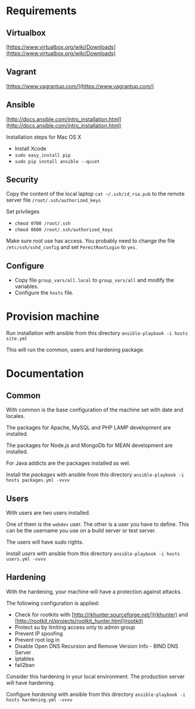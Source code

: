 

# Requirements

## Virtualbox
[https://www.virtualbox.org/wiki/Downloads](https://www.virtualbox.org/wiki/Downloads)

## Vagrant
[https://www.vagrantup.com/](https://www.vagrantup.com/)

## Ansible
[http://docs.ansible.com/intro_installation.html](http://docs.ansible.com/intro_installation.html)

Installation steps for Mac OS X
- Install Xcode
- ```sudo easy_install pip```
- ```sudo pip install ansible --quiet```

## Security
Copy the content of the local laptop ```cat ~/.ssh/id_rsa.pub``` to the remote server file ```/root/.ssh/authorized_keys```

Set privileges
- `chmod 0700 /root/.ssh`
- `chmod 0600 /root/.ssh/authorized_keys`

Make sure root use has access. You probably need to change the file `/etc/ssh/sshd_config` and set `PermitRootLogin` to `yes`.

## Configure 
- Copy file ```group_vars/all.local``` to ```group_vars/all``` and modify the variables.
- Configure the ```hosts``` file.


# Provision machine

Run installation with ansible from this directory
```ansible-playbook -i hosts site.yml```

This will run the common, users and hardening package.


# Documentation

## Common
With common is the base configuration of the machine set with date and locales.

The packages for Apache, MySQL and PHP LAMP development are installed.

The packages for Node.js and MongoDb for MEAN development are installed.

For Java addicts are the packages installed as wel.

Install the *packages* with ansible from this directory
```ansible-playbook -i hosts packages.yml -vvvv```

## Users
With users are two users installed.

One of them is the `webdev` user. The other is a user you have to define. This can be the username you use on a build server or test server.

The users will have sudo rights.

Install *users* with ansible from this directory
```ansible-playbook -i hosts users.yml -vvvv```

## Hardening
With the hardening, your machine will have a protection against attacks.

The following configuration is applied:
- Check for rootkits with [http://rkhunter.sourceforge.net/](rkhunter) and [http://rootkit.nl/projects/rootkit_hunter.html](rootkit)
- Protect su by limiting access only to admin group
- Prevent IP spoofing
- Prevent root log in
- Disable Open DNS Recursion and Remove Version Info  - BIND DNS Server
- iptables
- fail2ban

Consider this hardening in your local environment. The production server will have hardening.

Configure *hardening* with ansible from this directory
```ansible-playbook -i hosts hardening.yml -vvvv```

